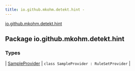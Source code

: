 ```yaml
---
title: io.github.mkohm.detekt.hint - 
---
```


[io.github.mkohm.detekt.hint](./index.html)

## Package io.github.mkohm.detekt.hint

### Types

| [SampleProvider](-sample-provider/index.html) | `class SampleProvider : RuleSetProvider` |

